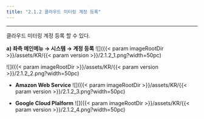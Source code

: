 ```yaml
---
title: "2.1.2 클라우드 미터링 계정 등록"
---
```


---

클라우드 미터링 계정 등록 할 수 있다.

**a) 좌측 메인메뉴 → 시스템 → 계정 등록**
![]({{< param imageRootDir >}}/assets/KR/{{< param version >}}/2.1.2_1.png?width=50pc)

![]({{< param imageRootDir >}}/assets/KR/{{< param version >}}/2.1.2_2.png?width=50pc)

* **Amazon Web Service**
![]({{< param imageRootDir >}}/assets/KR/{{< param version >}}/2.1.2_3.png?width=50pc)

* **Google Cloud Plalform**
![]({{< param imageRootDir >}}/assets/KR/{{< param version >}}/2.1.2_4.png?width=50pc)